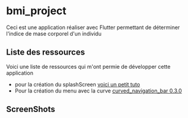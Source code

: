 # bmi_project

Ceci est une application réaliser avec Flutter permettant de déterminer l'indice de mase
corporel d'un individu

## Liste des ressources

Voici une liste de ressources qui m'ont permie de développer cette application

- pour la création du splashScreen [voici un petit tuto](https://fluttermaster.com/create-splash-screen-in-flutter/)
- Pour la création du menu avec la curve [curved_navigation_bar 0.3.0](https://pub.dev/packages/curved_navigation_bar#-readme-tab-)

## ScreenShots